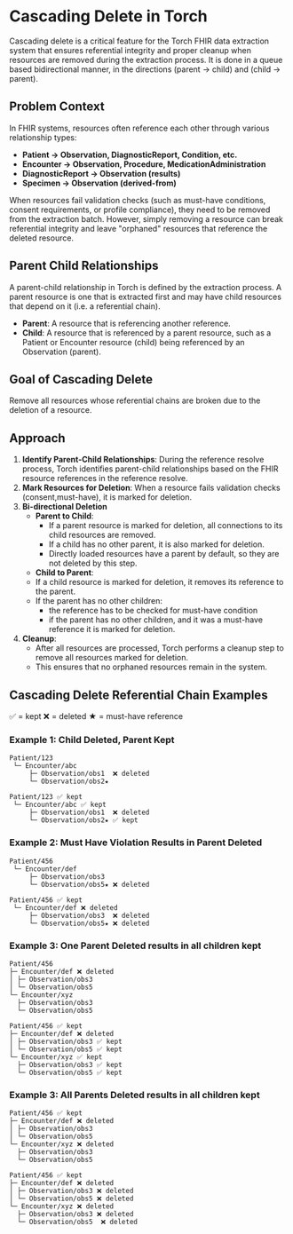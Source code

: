 # Cascading Delete in Torch

Cascading delete is a critical feature for the Torch FHIR data extraction system that ensures referential integrity
and proper cleanup when resources are removed during the extraction process.
It is done in a queue based bidirectional manner, in the directions (parent → child) and (child → parent).

## Problem Context

In FHIR systems, resources often reference each other through various relationship types:

- **Patient → Observation, DiagnosticReport, Condition, etc.**
- **Encounter → Observation, Procedure, MedicationAdministration**
- **DiagnosticReport → Observation (results)**
- **Specimen → Observation (derived-from)**

When resources fail validation checks (such as must-have conditions, consent requirements, or profile compliance),
they need to be removed from the extraction batch.
However, simply removing a resource can break referential integrity and leave "orphaned" resources that reference the
deleted resource.

## Parent Child Relationships

A parent-child relationship in Torch is defined by the extraction process.
A parent resource is one that is extracted first and may have child resources that depend on it (i.e. a referential
chain).

- **Parent**: A resource that is referencing another reference.
- **Child**: A resource that is referenced by a parent resource, such as a Patient or Encounter resource (child) being referenced by an Observation (parent).

## Goal of Cascading Delete

Remove all resources whose referential chains are broken due to the deletion of a resource.

## Approach

1. **Identify Parent-Child Relationships**:
   During the reference resolve process, Torch identifies parent-child relationships based on the FHIR resource references in
   the reference resolve.
2. **Mark Resources for Deletion**:
   When a resource fails validation checks (consent,must-have), it is marked for deletion.
3. **Bi-directional Deletion**
    - **Parent to Child**:
        - If a parent resource is marked for deletion, all connections to its child resources are removed.
        - If a child has no other parent, it is also marked for deletion.
        - Directly loaded resources have a parent by default, so they are not deleted by this step.
    - **Child to Parent**:
    - If a child resource is marked for deletion, it removes its reference to the parent.
    - If the parent has no other children:
        - the reference has to be checked for must-have condition
      - if the parent has no other children, and it was a must-have reference it is marked for deletion.
4. **Cleanup**:
    - After all resources are processed, Torch performs a cleanup step to remove all resources marked for deletion.
    - This ensures that no orphaned resources remain in the system.

## Cascading Delete Referential Chain Examples

✅ = kept
❌ = deleted
★ = must-have reference

### Example 1: Child Deleted, Parent Kept

```
Patient/123 
 └─ Encounter/abc 
     ├─ Observation/obs1  ❌ deleted
     └─ Observation/obs2★ 
 ```

```
Patient/123 ✅ kept
 └─ Encounter/abc ✅ kept
     ├─ Observation/obs1  ❌ deleted
     └─ Observation/obs2★ ✅ kept
 ```

### Example 2: Must Have Violation Results in Parent Deleted

```
Patient/456
 └─ Encounter/def 
     ├─ Observation/obs3  
     └─ Observation/obs5★ ❌ deleted
 ```

```
Patient/456 ✅ kept
 └─ Encounter/def ❌ deleted
     ├─ Observation/obs3  ❌ deleted
     └─ Observation/obs5★ ❌ deleted
 ```

### Example 3: One Parent Deleted results in all children kept

```
Patient/456
├─ Encounter/def ❌ deleted
│ ├─ Observation/obs3 
│ └─ Observation/obs5 
└─ Encounter/xyz
  ├─ Observation/obs3 
  └─ Observation/obs5 
 ```

```
Patient/456 ✅ kept
├─ Encounter/def ❌ deleted
│ ├─ Observation/obs3 ✅ kept
│ └─ Observation/obs5 ✅ kept
└─ Encounter/xyz ✅ kept
  ├─ Observation/obs3 ✅ kept
  └─ Observation/obs5 ✅ kept
 ```

### Example 3: All Parents Deleted results in all children kept

```
Patient/456 ✅ kept
├─ Encounter/def ❌ deleted
│ ├─ Observation/obs3 
│ └─ Observation/obs5 
└─ Encounter/xyz ❌ deleted
  ├─ Observation/obs3 
  └─ Observation/obs5 
 ```

```
Patient/456 ✅ kept
├─ Encounter/def ❌ deleted
│ ├─ Observation/obs3 ❌ deleted
│ └─ Observation/obs5 ❌ deleted
└─ Encounter/xyz ❌ deleted
  ├─ Observation/obs3 ❌ deleted
  └─ Observation/obs5  ❌ deleted
 ```
